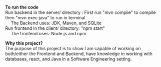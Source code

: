 **To run the code**  <br/>
Run backend in the server/ directory : First run "mvn compile" to compile then "mvn exec:java" to run in terminal  <br/>
&emsp; The Backend uses: JDK, Maven, and SQLite  <br>
Run frontend in the client/ directory: "npm start"  <br>
&emsp; The frontend uses: Node.js and npm


**Why this project?**  <br/>
The purpose of this project is to show I am capable of working on both/either the Frontend and Backend, have knowledge in working with databases, react, and Java in a Software Engineering setting.
